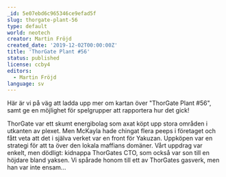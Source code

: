 ```yaml
---
_id: 5e07ebd6c965346ce9efad5f
slug: thorgate-plant-56
type: default
world: neotech
creator: Martin Fröjd
created_date: '2019-12-02T00:00:00Z'
title: 'ThorGate Plant #56'
status: published
license: ccby4
editors:
  - Martin Fröjd
language: sv
---
```

Här är vi på väg att ladda upp mer om kartan över "ThorGate Plant #56", samt ge en möjlighet för spelgrupper att rapportera hur det gick!

ThorGate var ett skumt energibolag som axat köpt upp stora områden i utkanten av plexet. Men McKayla hade chingat flera peeps i företaget och fått veta att det i själva verket var en front för Yakuzan. Uppköpen var en strategi för att ta över den lokala maffians domäner. Vårt uppdrag var enkelt, men dödligt: kidnappa ThorGates CTO, som också var son till en höjdare bland yaksen. Vi spårade honom till ett av ThorGates gasverk, men han var inte ensam...

